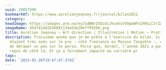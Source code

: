 ```yaml
---
uuid: 20057599
bookmarkOf: https://www.aurelienjeanney.fr/journal/bilan2021
category:
headImage: https://images.are.na/eyJidWNrZXQiOiJhcmVuYV9pbWFnZXMiLCJrZXkiOiIyMDA1NzU5OS9vcmlnaW5hbF80NTQ3NDE0ZDJiM2I4OTExMzRhNTRhMjBlN2Y5OTI2Ni5wbmciLCJlZGl0cyI6eyJyZXNpemUiOnsid2lkdGgiOjEyMDAsImhlaWdodCI6MTIwMCwiZml0IjoiaW5zaWRlIiwid2l0aG91dEVubGFyZ2VtZW50Ijp0cnVlfSwid2VicCI6eyJxdWFsaXR5Ijo5MH0sImpwZWciOnsicXVhbGl0eSI6OTB9LCJyb3RhdGUiOm51bGx9fQ==?bc=0
imageName: 4547414d2b3b891134a54a20e7f99266.png
title: Aurélien Jeanney – Art direction | Illustration | Motion — Pratique de l’effondrement
description: Troisième année que je me prête à l’exercice du bilan. Si les deux premiers
  étaient très axés sur le pro - côté freelance ou Maison Tangible -, celui-ci risque
  de déraper un peu sur le perso. Parce que, bordel, l’année 2021 a pas été de tout
  repos de côté là. Et ça a forcément impacté ma carrière pr
tags:
date: '2023-01-26T19:47:47.374Z'
---
```

